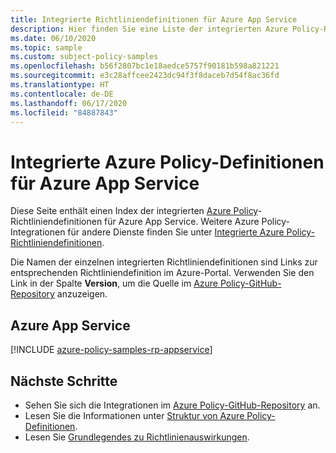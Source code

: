 ```yaml
---
title: Integrierte Richtliniendefinitionen für Azure App Service
description: Hier finden Sie eine Liste der integrierten Azure Policy-Richtliniendefinitionen für Azure App Service. Diese integrierten Richtliniendefinitionen bieten allgemeine Ansätze für die Verwaltung von Azure-Ressourcen.
ms.date: 06/10/2020
ms.topic: sample
ms.custom: subject-policy-samples
ms.openlocfilehash: b56f2807bc1e18aedce5757f90181b598a821221
ms.sourcegitcommit: e3c28affcee2423dc94f3f8daceb7d54f8ac36fd
ms.translationtype: HT
ms.contentlocale: de-DE
ms.lasthandoff: 06/17/2020
ms.locfileid: "84887843"
---
```

# <a name="azure-policy-built-in-definitions-for-azure-app-service"></a>Integrierte Azure Policy-Definitionen für Azure App Service

Diese Seite enthält einen Index der integrierten [Azure Policy](../governance/policy/overview.md)-Richtliniendefinitionen für Azure App Service. Weitere Azure Policy-Integrationen für andere Dienste finden Sie unter [Integrierte Azure Policy-Richtliniendefinitionen](../governance/policy/samples/built-in-policies.md).

Die Namen der einzelnen integrierten Richtliniendefinitionen sind Links zur entsprechenden Richtliniendefinition im Azure-Portal. Verwenden Sie den Link in der Spalte **Version**, um die Quelle im [Azure Policy-GitHub-Repository](https://github.com/Azure/azure-policy) anzuzeigen.

## <a name="azure-app-service"></a>Azure App Service

[!INCLUDE [azure-policy-samples-rp-appservice](../../includes/policy/samples/byrp/microsoft.web.md)]

## <a name="next-steps"></a>Nächste Schritte

- Sehen Sie sich die Integrationen im [Azure Policy-GitHub-Repository](https://github.com/Azure/azure-policy) an.
- Lesen Sie die Informationen unter [Struktur von Azure Policy-Definitionen](../governance/policy/concepts/definition-structure.md).
- Lesen Sie [Grundlegendes zu Richtlinienauswirkungen](../governance/policy/concepts/effects.md).
